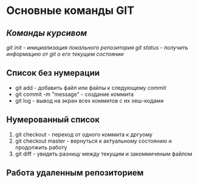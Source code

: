 # **Основные команды GIT**

## *Команды курсивом*
*git init - инициализация локального репозитория*
*git status - получить информацию от git о его текущем состоянии*   
## Список без нумерации
* git add - добавить файл или файлы к следующему commit
* git commit -m "message" - создание коммита
* git log - вывод на экран всех коммитов с их хеш-кодами
## Нумерованный список
1. git  checkout - переход от одного коммита к дргуому
2. git checkout master - вернуться к актуальному состоянию и продолжить работу 
3. git diff - увидеть разницу между текущим и закоммиченым файлом
## Работа удаленным репозиторием
